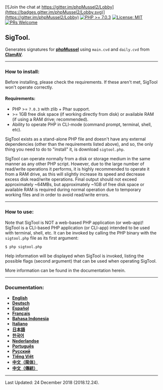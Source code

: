 [![Join the chat at https://gitter.im/phpMussel2/Lobby](https://badges.gitter.im/phpMussel2/Lobby.svg)](https://gitter.im/phpMussel2/Lobby)
[![PHP >= 7.0.3](https://img.shields.io/badge/PHP-%3E%3D%207.0.3-8892bf.svg)](https://maikuolan.github.io/Compatibility-Charts/)
[![License: MIT](https://img.shields.io/badge/License-MIT-green.svg)](https://opensource.org/licenses/MIT)
[![PRs Welcome](https://img.shields.io/badge/PRs-Welcome-brightgreen.svg)](http://makeapullrequest.com)

## SigTool.
Generates signatures for **[phpMussel](https://github.com/phpMussel/phpMussel)** using `main.cvd` and `daily.cvd` from **[ClamAV](https://www.clamav.net/)**.

---


### How to install:

Before installing, please check the requirements. If these aren't met, SigTool won't operate correctly.

#### Requirements:
- PHP &gt;= `7.0.3` with zlib + Phar support.
- &gt;= 1GB free disk space (if working directly from disk) or available RAM (if using a RAM drive; recommended).
- Ability to operate PHP in CLI-mode (command prompt, terminal, shell, etc).

SigTool exists as a stand-alone PHP file and doesn't have any external dependencies (other than the requirements listed above), and so, the only thing you need to do to "install" it, is download `sigtool.php`.

SigTool can operate normally from a disk or storage medium in the same manner as any other PHP script. However, due to the large number of read/write operations it performs, it is highly recommended to operate it from a RAM drive, as this will slightly increase its speed and decrease excess disk read/write operations. Final output should not exceed approximately ~64MBs, but approximately ~1GB of free disk space or available RAM is required during normal operation due to temporary working files and in order to avoid read/write errors.

---


### How to use:

Note that SigTool is NOT a web-based PHP application (or web-app)! SigTool is a CLI-based PHP application (or CLI-app) intended to be used with terminal, shell, etc. It can be invoked by calling the PHP binary with the `sigtool.php` file as its first argument:

`$ php sigtool.php`

Help information will be displayed when SigTool is invoked, listing the possible flags (second argument) that can be used when operating SigTool.

More information can be found in the documentation herein.

---


### Documentation:
- **[English](https://github.com/phpMussel/SigTool/blob/master/_docs/readme.en.md)**
- **[Deutsch](https://github.com/phpMussel/SigTool/blob/master/_docs/readme.de.md)**
- **[Español](https://github.com/phpMussel/SigTool/blob/master/_docs/readme.es.md)**
- **[Français](https://github.com/phpMussel/SigTool/blob/master/_docs/readme.fr.md)**
- **[Bahasa Indonesia](https://github.com/phpMussel/SigTool/blob/master/_docs/readme.id.md)**
- **[Italiano](https://github.com/phpMussel/SigTool/blob/master/_docs/readme.it.md)**
- **[日本語](https://github.com/phpMussel/SigTool/blob/master/_docs/readme.ja.md)**
- **[한국어](https://github.com/phpMussel/SigTool/blob/master/_docs/readme.ko.md)**
- **[Nederlandse](https://github.com/phpMussel/SigTool/blob/master/_docs/readme.nl.md)**
- **[Português](https://github.com/phpMussel/SigTool/blob/master/_docs/readme.pt.md)**
- **[Русский](https://github.com/phpMussel/SigTool/blob/master/_docs/readme.ru.md)**
- **[Tiếng Việt](https://github.com/phpMussel/SigTool/blob/master/_docs/readme.vi.md)**
- **[中文（简体）](https://github.com/phpMussel/SigTool/blob/master/_docs/readme.zh.md)**
- **[中文（傳統）](https://github.com/phpMussel/SigTool/blob/master/_docs/readme.zh-tw.md)**

---


Last Updated: 24 December 2018 (2018.12.24).

